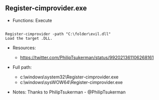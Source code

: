 ## Register-cimprovider.exe
* Functions: Execute
```

Register-cimprovider -path "C:\folder\evil.dll"
Load the target .DLL.
```
   
* Resources:   
  * https://twitter.com/PhilipTsukerman/status/992021361106268161
   
* Full path:   
  * c:\windows\system32\Register-cimprovider.exe
  * c:\windows\sysWOW64\Register-cimprovider.exe
   
* Notes: Thanks to PhilipTsukerman - @PhilipTsukerman  
   
